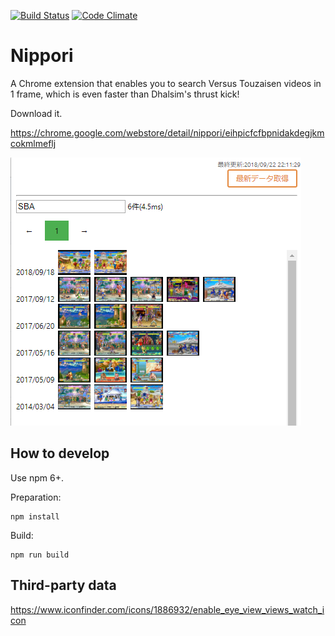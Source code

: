 [![Build Status](https://travis-ci.org/wtetsu/nippori.svg?branch=master)](https://travis-ci.org/wtetsu/nippori)
[![Code Climate](https://codeclimate.com/github/wtetsu/nippori/badges/gpa.svg)](https://codeclimate.com/github/wtetsu/nippori)

# Nippori

A Chrome extension that enables you to search Versus Touzaisen videos in 1 frame, which is even faster than Dhalsim's thrust kick!

Download it.

https://chrome.google.com/webstore/detail/nippori/eihpicfcfbpnidakdegjkmcokmlmeflj

![ss01](https://raw.githubusercontent.com/wtetsu/nippori/master/images/ss01.png)

## How to develop

Use npm 6+.

Preparation:

```
npm install
```

Build:

```
npm run build
```

## Third-party data

https://www.iconfinder.com/icons/1886932/enable_eye_view_views_watch_icon
